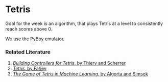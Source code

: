 # Tetris

Goal for the week is an algorithm, that plays Tetris at a level to consistently reach scores above 0.

We use the [PyBoy](https://github.com/Baekalfen/PyBoy) emulator.

### Related Literature
1. [*Building Controllers for Tetris*, by Thiery and Scherrer](https://hal.science/inria-00418954)
2. [*Tetris*, by Fahey](https://web.archive.org/web/20110708174753/https://www.colinfahey.com/tetris/tetris_en.html)
3. [*The Game of Tetris in Machine Learning*, by Algorta and Şimşek](https://arxiv.org/abs/1905.01652)
